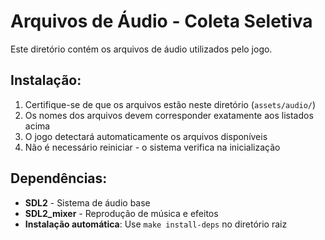# Arquivos de Áudio - Coleta Seletiva

Este diretório contém os arquivos de áudio utilizados pelo jogo.

## Instalação:

1. Certifique-se de que os arquivos estão neste diretório (`assets/audio/`)
2. Os nomes dos arquivos devem corresponder exatamente aos listados acima
3. O jogo detectará automaticamente os arquivos disponíveis
4. Não é necessário reiniciar - o sistema verifica na inicialização

## Dependências:

- **SDL2** - Sistema de áudio base
- **SDL2_mixer** - Reprodução de música e efeitos
- **Instalação automática**: Use `make install-deps` no diretório raiz
